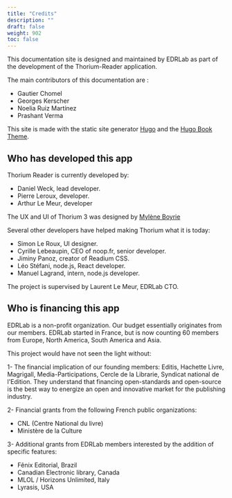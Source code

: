 ```yaml
---
title: "Credits"
description: ""
draft: false
weight: 902
toc: false
---
```


This documentation site is designed and maintained by EDRLab 
as part of the development of the Thorium-Reader application.

The main contributors of this documentation are : 
* Gautier Chomel
* Georges Kerscher
* Noelia Ruiz Martínez
* Prashant Verma

This site is made with the static site generator 
[Hugo](https://gohugo.io/) and the
[Hugo Book Theme](https://github.com/alex-shpak/hugo-book/).

 <h2>Who has developed this app</h2>

 <p>Thorium Reader is currently developed by:</p>

 <ul class="nobullet">
 <li>Daniel Weck, lead developer.</li>
<li>Pierre Leroux, developer.</li>
 <li>Arthur Le Meur, developer</li>
 </ul>

 <p>The UX and UI of Thorium 3 was designed by <a href="https://www.myleneboyrie.fr/">Mylène Boyrie</a></p>

 <p>Several other developers have helped making Thorium what it is today:</p>

 <ul class="nobullet">
 <li>Simon Le Roux, UI designer.</li>
 <li>Cyrille Lebeaupin, CEO of noop.fr, senior developer.</li>
 <li>Jiminy Panoz, creator of Readium CSS.</li>
 <li>Léo Stéfani, node.js, React developer.</li>
 <li>Manuel Lagrand, intern, node.js developer.</li>
 </ul>

 <p>The project is supervised by Laurent Le Meur, EDRLab CTO.</p>

 <h2>Who is financing this app</h2>

 <p>
 EDRLab is a non-profit organization. Our budget essentially originates
 from our members. EDRLab started in France, but is now counting 60 members
 from Europe, North America, South America and Asia.
 </p>

 <p>This project would have not seen the light without:</p>
 <p>
 1- The financial implication of our founding members: Editis, Hachette
 Livre, Magrigall, Media-Participations, Cercle de la Librarie, Syndicat
 national de l'Edition. They understand that financing open-standards and
 open-source is the best way to energize an open and innovative market for
 the publishing industry.
 </p>

 <p>2- Financial grants from the following French public organizations:</p>
 <ul>
 <li>CNL (Centre National du livre)</li>
 <li>Ministère de la Culture</li>
 </ul>

 <p>
 3- Additional grants from EDRLab members interested by the addition of
 specific features:
 </p>
 <ul>
 <li>Fênix Editorial, Brazil</li>
 <li>Canadian Electronic library, Canada</li>
 <li>MLOL / Horizons Unlimited, Italy</li>
 <li>Lyrasis, USA</li>
 </ul>
